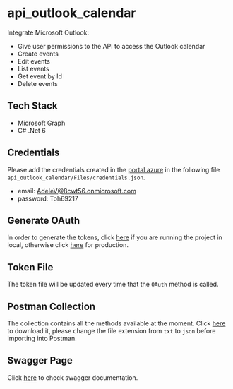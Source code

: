 # api_outlook_calendar

Integrate Microsoft Outlook:
- Give user permissions to the API to access the Outlook calendar
- Create events
- Edit events
- List events
- Get event by Id
- Delete events

## Tech Stack

- Microsoft Graph
- C# .Net 6

## Credentials

Please add the credentials created in the [portal azure](https://portal.azure.com/#home) in the following file `api_outlook_calendar/Files/credentials.json`.

- email: AdeleV@8cwt56.onmicrosoft.com
- password: Toh69217

## Generate OAuth

In order to generate the tokens, click [here](https://localhost:7046/api/OAuth) if you are running the project in local, otherwise click [here]() for production.

## Token File

The token file will be updated every time that the `OAuth` method is called.

## Postman Collection

The collection contains all the methods available at the moment. Click [here](https://github.com/joxedanielc/api_outlook_calendar/files/10788133/Calendar.Outlook.postman_collection.txt) to download it, please change the file extension from `txt` to `json` before importing into Postman.


## Swagger Page

Click [here](https://localhost:7046/swagger/v1/swagger.html) to check swagger documentation.
